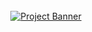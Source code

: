 <div align="center">
  <br />
    <a href="https://youtu.be/vpvtZZi5ZWk?feature=shared" target="_blank">
      <img src="https://github.com/Sahelmulagund/project_ai_summarizer/assets/ss.png" alt="Project Banner">
    </a>
  <br />
